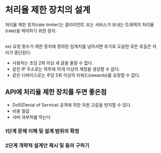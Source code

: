 # 처리율 제한 장치의 설계

처리율 제한 장치(rate limiter)는 클라이언트 또는 서비스가 보내는 트래픽의 처리율(rate)을 제어하기 위한 장치.

</br>
ex) 요청 횟수가 제한 장치에 정의된 임계치를 넘어서면 추가로 도달한 모든 호출은 처리가 중단된다.

- 사용자는 초당 2회 이상 새 글을 올릴 수 없다.
- 같은 IP 주소로는 하루에 10개 이상의 계정을 생성할 수 없다.
- 같은 디바이스로는 주당 5회 이상의 리워드(rewards)를 요청할 수 없다.

## API에 처리율 제한 장치를 두면 좋은점
- DoS(Denial of Service) 공격에 의한 자원 고갈을 방지할 수 있다.
- 비용 절감
- 서버 과부하를 막는다

### 1단계 문제 이해 및 설계 범위의 확정

### 2단계 개략적 설계안 제시 및 동의 구하기

